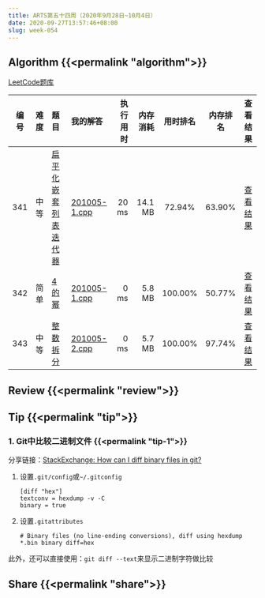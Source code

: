 ```yaml
---
title: ARTS第五十四周（2020年9月28日~10月4日）
date: 2020-09-27T13:57:46+08:00
slug: week-054
---
```


## Algorithm {{<permalink "algorithm">}}

[LeetCode题库](https://leetcode-cn.com/problemset/all/)

| 编号 | 难度 | 题目 | 我的解答 | 执行用时 | 内存消耗 | 用时排名 | 内存排名 | 查看结果 |
|:----:|:----:|:-----|:---------|---------:|---------:|:--------:|:--------:|:--------:|
| 341 | 中等 | [扁平化嵌套列表迭代器](https://leetcode-cn.com/problems/flatten-nested-list-iterator/) | [201005-1.cpp](https://github.com/yanlinlin82/leetcode/blob/master/00341_flatten-nested-list-iterator/201005-1.cpp) | 20 ms | 14.1 MB | 72.94% | 63.90% | [查看结果](https://leetcode-cn.com/submissions/detail/113400670/) |  |
| 342 | 简单 | [4的幂](https://leetcode-cn.com/problems/power-of-four/) | [201005-1.cpp](https://github.com/yanlinlin82/leetcode/blob/master/00342_power-of-four/201005-1.cpp) | 0 ms | 5.8 MB | 100.00% | 50.77% | [查看结果](https://leetcode-cn.com/submissions/detail/113401274/) |  |
| 343 | 中等 | [整数拆分](https://leetcode-cn.com/problems/integer-break/) | [201005-2.cpp](https://github.com/yanlinlin82/leetcode/blob/master/00343_integer-break/201005-2.cpp) | 0 ms | 5.7 MB | 100.00% | 97.74% | [查看结果](https://leetcode-cn.com/submissions/detail/113404676/) |  |

## Review {{<permalink "review">}}


## Tip {{<permalink "tip">}}

### 1. Git中比较二进制文件 {{<permalink "tip-1">}}

分享链接：[StackExchange: How can I diff binary files in git?](https://superuser.com/questions/706042/how-can-i-diff-binary-files-in-git)

1. 设置`.git/config`或`~/.gitconfig`

    ```
    [diff "hex"]
    textconv = hexdump -v -C
    binary = true
    ```

2. 设置`.gitattributes`

    ```
    # Binary files (no line-ending conversions), diff using hexdump
    *.bin binary diff=hex
    ```

此外，还可以直接使用：`git diff --text`来显示二进制字符做比较

## Share {{<permalink "share">}}


